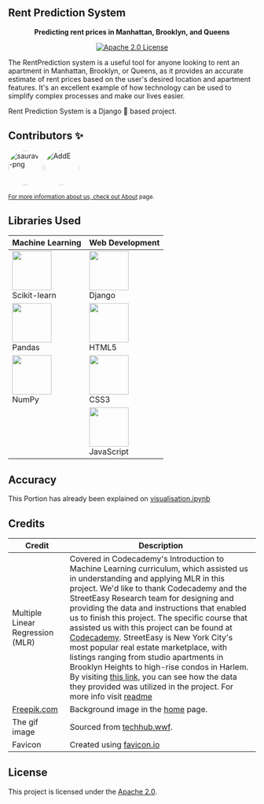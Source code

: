 <p align="center">
  <h2> Rent Prediction System </h2>
</p>

<p align="center">
    <b>Predicting rent prices in Manhattan, Brooklyn, and Queens</b>
</p>

<p align=center>
    <a href="https://github.com/saurav-png/RentPredictionSystem/blob/main/LICENSE"><img src="https://img.shields.io/badge/License-Apache%202.0-success" alt="Apache 2.0 License"></a>
</p>

The RentPrediction system is a useful tool for anyone looking to rent an apartment in Manhattan, Brooklyn, or Queens, as it provides an accurate estimate of rent prices based on the user's desired location and apartment features. It's an excellent example of how technology can be used to simplify complex processes and make our lives easier.

Rent Prediction System is a Django 🐍 based project.


## Contributors ✨
<a href="https://github.com/saurav-png"><img src="https://avatars.githubusercontent.com/u/110325751?v=4?s=50" alt="saurav-png" style="border-radius:50%" width="70" height="70"></a>
<a href="https://github.com/Addechander"><img src="https://avatars.githubusercontent.com/u/40864924?v=4?s=50" alt="AddE" style="border-radius:50%" width="70" height="70">

<small>For more information about us, check out [About](https://rentpredictionsystem.up.railway.app/about/) page.</small>



## Libraries Used

| Machine Learning | Web Development |
| --- | --- |
| <a href="https://scikit-learn.org/"><img src="https://upload.wikimedia.org/wikipedia/commons/thumb/0/05/Scikit_learn_logo_small.svg/1200px-Scikit_learn_logo_small.svg.png" height="80" ></a><br/>Scikit-learn | <a href="https://www.djangoproject.com/"><img src="https://upload.wikimedia.org/wikipedia/commons/7/75/Django_logo.svg" height="80" ></a><br/>Django |
| <a href="https://pandas.pydata.org/"><img src="https://upload.wikimedia.org/wikipedia/commons/thumb/e/ed/Pandas_logo.svg/1200px-Pandas_logo.svg.png" height="80" ></a><br/>Pandas | <a href="https://developer.mozilla.org/en-US/docs/Web/HTML"><img src="https://upload.wikimedia.org/wikipedia/commons/6/61/HTML5_logo_and_wordmark.svg" height="80" ></a><br/>HTML5 |
| <a href="https://numpy.org/"><img src="https://upload.wikimedia.org/wikipedia/commons/3/31/NumPy_logo_2020.svg" height="80" ></a><br/>NumPy | <a href="https://developer.mozilla.org/en-US/docs/Web/CSS"><img src="https://upload.wikimedia.org/wikipedia/commons/d/d5/CSS3_logo_and_wordmark.svg" height="80" ></a><br/>CSS3 |
| | <a href="https://developer.mozilla.org/en-US/docs/Web/JavaScript"><img src="https://upload.wikimedia.org/wikipedia/commons/6/6a/JavaScript-logo.png" height="80" ></a><br/>JavaScript |



## Accuracy

This Portion has already been explained on [visualisation.ipynb](./visualization.ipynb)



## Credits

| Credit | Description |
| --- | --- |
| Multiple Linear Regression (MLR) | Covered in Codecademy's Introduction to Machine Learning curriculum, which assisted us in understanding and applying MLR in this project. We'd like to thank Codecademy and the StreetEasy Research team for designing and providing the data and instructions that enabled us to finish this project. The specific course that assisted us with this project can be found at [Codecademy](https://www.codecademy.com/learn/machine-learning). StreetEasy is New York City's most popular real estate marketplace, with listings ranging from studio apartments in Brooklyn Heights to high-rise condos in Harlem. By visiting [this link](https://www.codecademy.com/content-items/d19f2f770877c419fdbfa64ddcc16edc), you can see how the data they provided was utilized in the project. For more info visit [readme](https://github.com/saurav-png/RentPredictionSystem/blob/main/prediction/streeteasy/README.md) |
| [Freepik.com](https://www.freepik.com/) | Background image in the [home](https://rentpredictionsystem.up.railway.app/) page. |
| The gif image | Sourced from [techhub.wwf](https://techhub.wwf.ca/wp-content/uploads/Artificial-Intelligence.gif). |
| Favicon | Created using [favicon.io](https://favicon.io/) |




## License
This project is licensed under the [Apache 2.0](https://choosealicense.com/licenses/apache-2.0/).